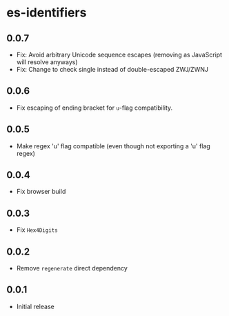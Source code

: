 # es-identifiers

## 0.0.7
- Fix: Avoid arbitrary Unicode sequence escapes (removing as
    JavaScript will resolve anyways)
- Fix: Change to check single instead of double-escaped ZWJ/ZWNJ

## 0.0.6
-   Fix escaping of ending bracket for `u`-flag compatibility.

## 0.0.5
-   Make regex 'u' flag compatible (even though not exporting a 'u' flag regex)

## 0.0.4
-   Fix browser build

## 0.0.3
-   Fix `Hex4Digits`

## 0.0.2
-   Remove `regenerate` direct dependency

## 0.0.1
-   Initial release

